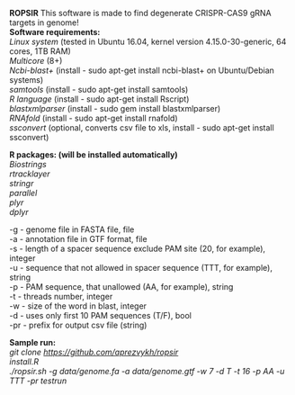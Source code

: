 **ROPSIR**
This software is made to find degenerate CRISPR-CAS9 gRNA targets in genome! <br/>
**Software requirements:** <br/>
*Linux system* (tested in Ubuntu 16.04, kernel version 4.15.0-30-generic, 64 cores, 1TB RAM) <br/>
*Multicore* (8+) <br/>
*Ncbi-blast+* (install - sudo apt-get install ncbi-blast+ on Ubuntu/Debian systems) <br/>
*samtools* (install - sudo apt-get install samtools) <br/>
*R language* (install - sudo apt-get install Rscript) <br/>
*blastxmlparser* (install - sudo gem install blastxmlparser) <br/>
*RNAfold* (install - sudo apt-get install rnafold) <br/>
*ssconvert* (optional, converts csv file to xls, install - sudo apt-get install ssconvert) <br/>

**R packages: (will be installed automatically)** <br/>
*Biostrings* <br/>
*rtracklayer* <br/>
*stringr* <br/>
*parallel* <br/>
*plyr* <br/>
*dplyr* <br/>

-g - genome file in FASTA file, file <br/>
-a - annotation file in GTF format, file <br/>
-s - length of a spacer sequence exclude PAM site (20, for example), integer <br/>
-u - sequence that not allowed in spacer sequence (TTT, for example), string <br/>
-p - PAM sequence, that unallowed (AA, for example), string <br/>
-t - threads number, integer <br/>
-w - size of the word in blast, integer <br/>
-d - uses only first 10 PAM sequences (T/F), bool <br/>
-pr - prefix for output csv file (string) <br/>


**Sample run:** <br/>
*git clone https://github.com/aprezvykh/ropsir* <br/>
*install.R* <br/>
*./ropsir.sh -g data/genome.fa -a data/genome.gtf -w 7 -d T -t 16 -p AA -u TTT -pr testrun* <br/>
